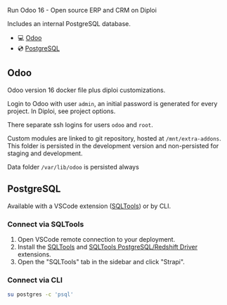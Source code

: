 Run Odoo 16 - Open source ERP and CRM on Diploi

Includes an internal PostgreSQL database.

- 💻 [Odoo](https://www.odoo.com/)
- 💿 [PostgreSQL](https://www.postgresql.org)

## Odoo

Odoo version 16 docker file plus diploi customizations.

Login to Odoo with user `admin`, an initial password is generated for every project. In Diploi, see project options.

There separate ssh logins for users `odoo` and `root`.

Custom modules are linked to git repository, hosted at `/mnt/extra-addons`. This folder is persisted 
in the development version and non-persisted for staging and development.

Data folder `/var/lib/odoo` is persisted always


## PostgreSQL

Available with a VSCode extension ([SQLTools](https://marketplace.visualstudio.com/items?itemName=mtxr.sqltools)) or by CLI.

### Connect via SQLTools

1. Open VSCode remote connection to your deployment.
2. Install the [SQLTools](https://marketplace.visualstudio.com/items?itemName=mtxr.sqltools) and [SQLTools PostgreSQL/Redshift Driver](https://marketplace.visualstudio.com/items?itemName=mtxr.sqltools-driver-pg) extensions.
3. Open the "SQLTools" tab in the sidebar and click "Strapi".

### Connect via CLI

```bash
su postgres -c 'psql'
```
